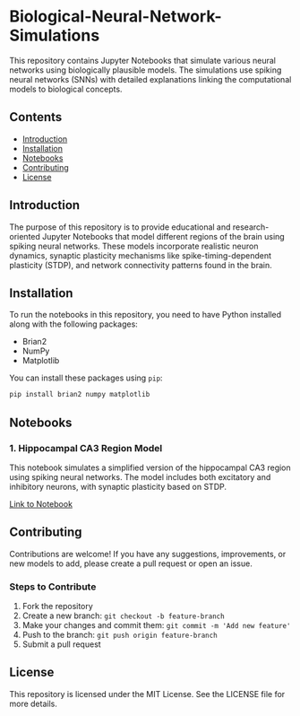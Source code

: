 # Biological-Neural-Network-Simulations
This repository contains Jupyter Notebooks that simulate various neural networks using biologically plausible models. The simulations use spiking neural networks (SNNs) with detailed explanations linking the computational models to biological concepts.


## Contents

- [Introduction](#introduction)
- [Installation](#installation)
- [Notebooks](#notebooks)
- [Contributing](#contributing)
- [License](#license)

## Introduction

The purpose of this repository is to provide educational and research-oriented Jupyter Notebooks that model different regions of the brain using spiking neural networks. These models incorporate realistic neuron dynamics, synaptic plasticity mechanisms like spike-timing-dependent plasticity (STDP), and network connectivity patterns found in the brain.

## Installation

To run the notebooks in this repository, you need to have Python installed along with the following packages:

- Brian2
- NumPy
- Matplotlib

You can install these packages using `pip`:

```bash
pip install brian2 numpy matplotlib
```


## Notebooks

### 1. Hippocampal CA3 Region Model
This notebook simulates a simplified version of the hippocampal CA3 region using spiking neural networks. The model includes both excitatory and inhibitory neurons, with synaptic plasticity based on STDP.

[Link to Notebook](#)

## Contributing

Contributions are welcome! If you have any suggestions, improvements, or new models to add, please create a pull request or open an issue.

### Steps to Contribute

1. Fork the repository
2. Create a new branch: `git checkout -b feature-branch`
3. Make your changes and commit them: `git commit -m 'Add new feature'`
4. Push to the branch: `git push origin feature-branch`
5. Submit a pull request

## License

This repository is licensed under the MIT License. See the LICENSE file for more details.

